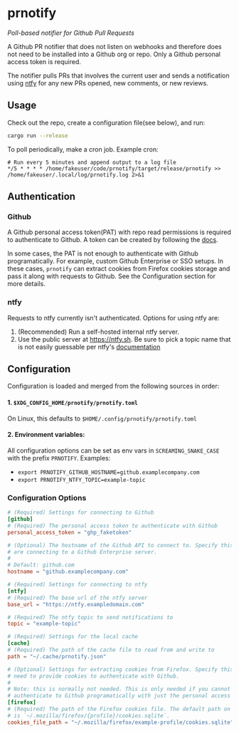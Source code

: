 # prnotify

*Poll-based notifier for Github Pull Requests*

A Github PR notifier that does not listen on webhooks and therefore does not
need to be installed into a Github org or repo. Only a Github personal access
token is required.

The notifier pulls PRs that involves the current user and sends a notification
using [ntfy](https://ntfy.sh/) for any new PRs opened, new comments, or new
reviews.

## Usage

Check out the repo, create a configuration file(see below), and run:
```sh
cargo run --release
```

To poll periodically, make a cron job. Example cron:
```crontab
# Run every 5 minutes and append output to a log file
*/5 * * * * /home/fakeuser/code/prnotify/target/release/prnotify >> /home/fakeuser/.local/log/prnotify.log 2>&1
```

## Authentication

### Github

A Github personal access token(PAT) with repo read permissions is required to
authenticate to Github. A token can be created by following the
[docs](https://docs.github.com/en/authentication/keeping-your-account-and-data-secure/managing-your-personal-access-tokens).

In some cases, the PAT is not enough to authenticate with Github
programatically. For example, custom Github Enterprise or SSO setups.
In these cases, `prnotify` can extract cookies from Firefox cookies storage
and pass it along with requests to Github. See the Configuration section for
more details.

### ntfy

Requests to ntfy currently isn't authenticated. Options for using ntfy are:
1. (Recommended) Run a self-hosted internal ntfy server. 
2. Use the public server at https://ntfy.sh. Be sure to pick a topic name that
is not easily guessable per ntfy's [documentation](https://docs.ntfy.sh/publish/)

## Configuration

Configuration is loaded and merged from the following sources in order:

#### 1. `$XDG_CONFIG_HOME/prnotify/prnotify.toml`

On Linux, this defaults to `$HOME/.config/prnotify/prnotify.toml`

#### 2. Environment variables:

All configuration options can be set as env vars in `SCREAMING_SNAKE_CASE` with
the prefix `PRNOTIFY`. Examples:
* `export PRNOTIFY_GITHUB_HOSTNAME=github.examplecompany.com`
* `export PRNOTIFY_NTFY_TOPIC=example-topic`

### Configuration Options

```toml
# (Required) Settings for connecting to Github
[github]
# (Required) The personal access token to authenticate with Github
personal_access_token = "ghp_faketoken"

# (Optional) The hostname of the Github API to connect to. Specify this if you
# are connecting to a Github Enterprise server.
#
# Default: github.com
hostname = "github.examplecompany.com"

# (Required) Settings for connecting to ntfy
[ntfy]
# (Required) The base url of the ntfy server
base_url = "https://ntfy.exampledomain.com"

# (Required) The ntfy topic to send notifications to
topic = "example-topic"

# (Required) Settings for the local cache
[cache]
# (Required) The path of the cache file to read from and write to
path = "~/.cache/prnotify.json"

# (Optional) Settings for extracting cookies from Firefox. Specify this if you
# need to provide cookies to authenticate with Github.
#
# Note: this is normally not needed. This is only needed if you cannot
# authenticate to Github programatically with just the personal access token.
[firefox]
# (Required) The path of the Firefox cookies file. The default path on Linux
# is `~/.mozilla/firefox/{profile}/cookies.sqlite`.
cookies_file_path = "~/.mozilla/firefox/example-profile/cookies.sqlite"
```
